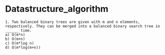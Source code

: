 # Datastructure_algorithm

`1. Two balanced binary trees are given with m and n elements, respectively. They can be merged into a balanced binary search tree in ______ time.`<br />
`a) O(m*n)`<br />
`b) O(m+n)`<br />
`c) O(m*log n)`<br />
`d) O(m*log(m+n))`<br />


